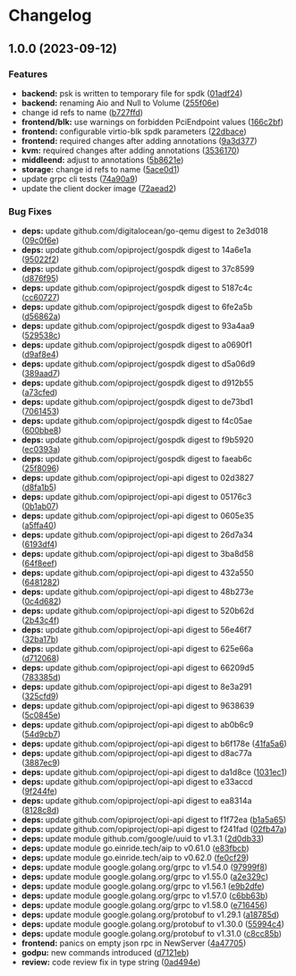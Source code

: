 # Changelog

## 1.0.0 (2023-09-12)


### Features

* **backend:** psk is written to temporary file for spdk ([01adf24](https://github.com/sandersms/opi-spdk-bridge/commit/01adf2467270d18cba2220e3dc0af319d44bdd46))
* **backend:** renaming Aio and Null to Volume ([255f06e](https://github.com/sandersms/opi-spdk-bridge/commit/255f06e16e2006e8c6156458fa201926f8d73502))
* change id refs to name ([b727ffd](https://github.com/sandersms/opi-spdk-bridge/commit/b727ffdb2bd7033a733f4b3d272d90f020abd44d))
* **frontend/blk:** use warnings on forbidden PciEndpoint values ([166c2bf](https://github.com/sandersms/opi-spdk-bridge/commit/166c2bf0724a0e85a8bdceb88fb4554a9d6c09ac))
* **frontend:** configurable virtio-blk spdk parameters ([22dbace](https://github.com/sandersms/opi-spdk-bridge/commit/22dbace09ba94294dc6119a19a0b02362a031838))
* **frontend:** required changes after adding annotations ([9a3d377](https://github.com/sandersms/opi-spdk-bridge/commit/9a3d3770e436fc756f7f3f8c25e971f9fbb80e40))
* **kvm:** required changes after adding annotations ([3536170](https://github.com/sandersms/opi-spdk-bridge/commit/3536170bd08243d7b4908af657d323a7faca982b))
* **middleend:** adjust to annotations ([5b8621e](https://github.com/sandersms/opi-spdk-bridge/commit/5b8621e0357cd70c5b1697bc201aa9122d3210d1))
* **storage:** change id refs to name ([5ace0d1](https://github.com/sandersms/opi-spdk-bridge/commit/5ace0d1386855fb2b6634a77b2d197f8ba0195c8))
* update grpc cli tests ([74a90a9](https://github.com/sandersms/opi-spdk-bridge/commit/74a90a9b8ee55b0a8027d4d945aba7ec55b2597b))
* update the client docker image ([72aead2](https://github.com/sandersms/opi-spdk-bridge/commit/72aead2eb5d5bb7127101c56be34f882fe10e198))


### Bug Fixes

* **deps:** update github.com/digitalocean/go-qemu digest to 2e3d018 ([09c0f6e](https://github.com/sandersms/opi-spdk-bridge/commit/09c0f6ef925d292329b6c12c0b5ddddbaca68a57))
* **deps:** update github.com/opiproject/gospdk digest to 14a6e1a ([95022f2](https://github.com/sandersms/opi-spdk-bridge/commit/95022f2282e3a6d008cd4e0aa3052be5be32328d))
* **deps:** update github.com/opiproject/gospdk digest to 37c8599 ([d876f95](https://github.com/sandersms/opi-spdk-bridge/commit/d876f95315b431f7070e32cdaa8325a818eb1b27))
* **deps:** update github.com/opiproject/gospdk digest to 5187c4c ([cc60727](https://github.com/sandersms/opi-spdk-bridge/commit/cc607278438acdbdf55b1d9b8f9e2403d5264d14))
* **deps:** update github.com/opiproject/gospdk digest to 6fe2a5b ([d56862a](https://github.com/sandersms/opi-spdk-bridge/commit/d56862aa2ef1418cbf4240d8d63785a2d0280c24))
* **deps:** update github.com/opiproject/gospdk digest to 93a4aa9 ([529538c](https://github.com/sandersms/opi-spdk-bridge/commit/529538c61df8e2de45613854e6c3408c778f3d7b))
* **deps:** update github.com/opiproject/gospdk digest to a0690f1 ([d9af8e4](https://github.com/sandersms/opi-spdk-bridge/commit/d9af8e4fcaf127cd89e676d971fffe11e1ec586d))
* **deps:** update github.com/opiproject/gospdk digest to d5a06d9 ([389aad7](https://github.com/sandersms/opi-spdk-bridge/commit/389aad73c0195324d1fd9e7c3beb2c49638432c8))
* **deps:** update github.com/opiproject/gospdk digest to d912b55 ([a73cfed](https://github.com/sandersms/opi-spdk-bridge/commit/a73cfedd3bdb3aff063324cb53f32653935e58ee))
* **deps:** update github.com/opiproject/gospdk digest to de73bd1 ([7061453](https://github.com/sandersms/opi-spdk-bridge/commit/7061453872584f52e11a7a31702f5bdb870d0892))
* **deps:** update github.com/opiproject/gospdk digest to f4c05ae ([600bbe8](https://github.com/sandersms/opi-spdk-bridge/commit/600bbe82f14bdd60f49f8ce8675c7c898ad250f1))
* **deps:** update github.com/opiproject/gospdk digest to f9b5920 ([ec0393a](https://github.com/sandersms/opi-spdk-bridge/commit/ec0393a0f705c1a37b164fbcd1bf94b703c6f327))
* **deps:** update github.com/opiproject/gospdk digest to faeab6c ([25f8096](https://github.com/sandersms/opi-spdk-bridge/commit/25f8096eb038bbef99f03f49865408e24f7fad1b))
* **deps:** update github.com/opiproject/opi-api digest to 02d3827 ([d8fa1b5](https://github.com/sandersms/opi-spdk-bridge/commit/d8fa1b589594a3c236aa6aa9bef22501e4214c5d))
* **deps:** update github.com/opiproject/opi-api digest to 05176c3 ([0b1ab07](https://github.com/sandersms/opi-spdk-bridge/commit/0b1ab07965b8a51cce4f8674bedb72b6d2a898d0))
* **deps:** update github.com/opiproject/opi-api digest to 0605e35 ([a5ffa40](https://github.com/sandersms/opi-spdk-bridge/commit/a5ffa406f086a51d005653aa43381725aeaa3b69))
* **deps:** update github.com/opiproject/opi-api digest to 26d7a34 ([6193df4](https://github.com/sandersms/opi-spdk-bridge/commit/6193df4ab111704feb0ef7a53598b10feb76efc9))
* **deps:** update github.com/opiproject/opi-api digest to 3ba8d58 ([64f8eef](https://github.com/sandersms/opi-spdk-bridge/commit/64f8eefa53f9f61fa746a5f7fd17d018a6b4c684))
* **deps:** update github.com/opiproject/opi-api digest to 432a550 ([6481282](https://github.com/sandersms/opi-spdk-bridge/commit/648128229c542283979760849a6263b5ad9e6dcf))
* **deps:** update github.com/opiproject/opi-api digest to 48b273e ([0c4d682](https://github.com/sandersms/opi-spdk-bridge/commit/0c4d68202aa25ea597a405b600ff2d6801b004fc))
* **deps:** update github.com/opiproject/opi-api digest to 520b62d ([2b43c4f](https://github.com/sandersms/opi-spdk-bridge/commit/2b43c4f97989db4213d298f7f9f87e63167f8b5e))
* **deps:** update github.com/opiproject/opi-api digest to 56e46f7 ([32ba17b](https://github.com/sandersms/opi-spdk-bridge/commit/32ba17b8adc5d550362218ff9df5da4186fd6ba5))
* **deps:** update github.com/opiproject/opi-api digest to 625e66a ([d712068](https://github.com/sandersms/opi-spdk-bridge/commit/d712068cea0145b1b2bd2a37fcc7d6d596fe6dff))
* **deps:** update github.com/opiproject/opi-api digest to 66209d5 ([783385d](https://github.com/sandersms/opi-spdk-bridge/commit/783385d0814791da525c9109e2bccd6923f9bd23))
* **deps:** update github.com/opiproject/opi-api digest to 8e3a291 ([325cfd9](https://github.com/sandersms/opi-spdk-bridge/commit/325cfd95e0e8da62fda29d9e04d5dcf3a04799a6))
* **deps:** update github.com/opiproject/opi-api digest to 9638639 ([5c0845e](https://github.com/sandersms/opi-spdk-bridge/commit/5c0845e03f1d4da46e9e806d82a75a0d1381aaa5))
* **deps:** update github.com/opiproject/opi-api digest to ab0b6c9 ([54d9cb7](https://github.com/sandersms/opi-spdk-bridge/commit/54d9cb76a7f51f88a491bbff0a3854c8ebb4a664))
* **deps:** update github.com/opiproject/opi-api digest to b6f178e ([41fa5a6](https://github.com/sandersms/opi-spdk-bridge/commit/41fa5a635b0d74251f796310a85c3e76746b205c))
* **deps:** update github.com/opiproject/opi-api digest to d8ac77a ([3887ec9](https://github.com/sandersms/opi-spdk-bridge/commit/3887ec990878425a71fdbd494511363a7da3b291))
* **deps:** update github.com/opiproject/opi-api digest to da1d8ce ([1031ec1](https://github.com/sandersms/opi-spdk-bridge/commit/1031ec12390d46d65dcb2bb9cc6e17267a860fac))
* **deps:** update github.com/opiproject/opi-api digest to e33accd ([9f244fe](https://github.com/sandersms/opi-spdk-bridge/commit/9f244fe444543ebac675b0db3ff9164d928d33aa))
* **deps:** update github.com/opiproject/opi-api digest to ea8314a ([8128c8d](https://github.com/sandersms/opi-spdk-bridge/commit/8128c8d07a4ca11c08219ed645526b5190700557))
* **deps:** update github.com/opiproject/opi-api digest to f1f72ea ([b1a5a65](https://github.com/sandersms/opi-spdk-bridge/commit/b1a5a654d780bd3ab2a6225b05191d0bf1dc5456))
* **deps:** update github.com/opiproject/opi-api digest to f241fad ([02fb47a](https://github.com/sandersms/opi-spdk-bridge/commit/02fb47a92ba720f868004688b28ff79f53b1d0d0))
* **deps:** update module github.com/google/uuid to v1.3.1 ([2d0db33](https://github.com/sandersms/opi-spdk-bridge/commit/2d0db338044785c5d9df07a072bb9357b4b217c7))
* **deps:** update module go.einride.tech/aip to v0.61.0 ([e83fbcb](https://github.com/sandersms/opi-spdk-bridge/commit/e83fbcbd83a0d0a605baa89f03965f670242fb36))
* **deps:** update module go.einride.tech/aip to v0.62.0 ([fe0cf29](https://github.com/sandersms/opi-spdk-bridge/commit/fe0cf29c21a318a91bc8f5436c31365089c7784b))
* **deps:** update module google.golang.org/grpc to v1.54.0 ([97999f8](https://github.com/sandersms/opi-spdk-bridge/commit/97999f8d55eb0d8d5536a62d8491267d55abe444))
* **deps:** update module google.golang.org/grpc to v1.55.0 ([a2e329c](https://github.com/sandersms/opi-spdk-bridge/commit/a2e329c5a4f48a251285de5bb8d7da7c8de7c735))
* **deps:** update module google.golang.org/grpc to v1.56.1 ([e9b2dfe](https://github.com/sandersms/opi-spdk-bridge/commit/e9b2dfe11140a3a5579033403d164e8f6e6d36b2))
* **deps:** update module google.golang.org/grpc to v1.57.0 ([c6bb63b](https://github.com/sandersms/opi-spdk-bridge/commit/c6bb63b8a921cf3468bea089f160e3d7b8de978b))
* **deps:** update module google.golang.org/grpc to v1.58.0 ([e716456](https://github.com/sandersms/opi-spdk-bridge/commit/e7164569acc3222d727e03769e5234cf4060a1e9))
* **deps:** update module google.golang.org/protobuf to v1.29.1 ([a18785d](https://github.com/sandersms/opi-spdk-bridge/commit/a18785d5da7b33c29e93d1440f3841869bc71f95))
* **deps:** update module google.golang.org/protobuf to v1.30.0 ([55994c4](https://github.com/sandersms/opi-spdk-bridge/commit/55994c4393ba14429d85e30f1b1346d26f868f8a))
* **deps:** update module google.golang.org/protobuf to v1.31.0 ([c8cc85b](https://github.com/sandersms/opi-spdk-bridge/commit/c8cc85b69d682a471fa1532ed81dc0ecbd469c11))
* **frontend:** panics on empty json rpc in NewServer ([4a47705](https://github.com/sandersms/opi-spdk-bridge/commit/4a4770576a6f4698bf93958d5987f7281bdacf2a))
* **godpu:** new commands introduced ([d7121eb](https://github.com/sandersms/opi-spdk-bridge/commit/d7121eb476206fd95cd74e686c20bf609478e8b2))
* **review:** code review fix in type string ([0ad494e](https://github.com/sandersms/opi-spdk-bridge/commit/0ad494eee91ef3f168b839e340c3bfc8d94f921c))
